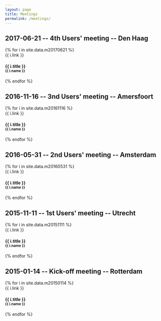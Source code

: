 ```yaml
---
layout: page
title: Meetings
permalink: /meetings/
---
```


## 2017-06-21 -- 4th Users' meeting -- Den Haag

<div class="row">
{% for i in site.data.m20170621 %}
  <div class="col-xs-12 col-md-4">
    <div class="thumbnail">
      {{ i.link }}
      <div class="caption">
        <h4>{{ i.title }}
        <br />
        <small>{{ i.name }}</small>
        </h4>
      </div>
    </div>
  </div>
{% endfor %}
</div>


## 2016-11-16 -- 3nd Users' meeting -- Amersfoort

<div class="row">
{% for i in site.data.m20161116 %}
  <div class="col-xs-12 col-md-4">
    <div class="thumbnail">
      {{ i.link }}
      <div class="caption">
        <h4>{{ i.title }}
        <br />
        <small>{{ i.name }}</small>
        </h4>
      </div>
    </div>
  </div>
{% endfor %}
</div>

## 2016-05-31 -- 2nd Users' meeting -- Amsterdam

<div class="row">
{% for i in site.data.m20160531 %}
  <div class="col-xs-12 col-md-4">
    <div class="thumbnail">
      {{ i.link }}
      <div class="caption">
        <h4>{{ i.title }}
        <br />
        <small>{{ i.name }}</small>
        </h4>
      </div>
    </div>
  </div>
{% endfor %}
</div>



## 2015-11-11 -- 1st Users' meeting -- Utrecht

<div class="row">
{% for i in site.data.m20151111 %}
  <div class="col-xs-12 col-md-4">
    <div class="thumbnail">
      {{ i.link }}
      <div class="caption">
        <h4>{{ i.title }}
        <br />
        <small>{{ i.name }}</small>
        </h4>
      </div>
    </div>
  </div>
{% endfor %}
</div>




## 2015-01-14 -- Kick-off meeting -- Rotterdam

<div class="row">
{% for i in site.data.m20150114 %}
  <div class="col-xs-12 col-md-4">
    <div class="thumbnail">
      {{ i.link }}
      <div class="caption">
        <h4>{{ i.title }}
        <br />
        <small>{{ i.name }}</small>
        </h4>
      </div>
    </div>
  </div>
{% endfor %}
</div>




